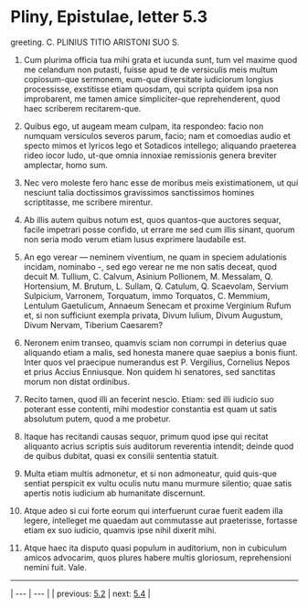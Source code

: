 # Pliny, Epistulae, letter 5.3

greeting. C. PLINIUS TITIO ARISTONI SUO S.



1. Cum plurima officia tua mihi grata et iucunda sunt, tum vel maxime quod me celandum non putasti, fuisse apud te de versiculis meis multum copiosum-que sermonem, eum-que diversitate iudiciorum longius processisse, exstitisse etiam quosdam, qui scripta quidem ipsa non improbarent, me tamen amice simpliciter-que reprehenderent, quod haec scriberem recitarem-que.



2. Quibus ego, ut augeam meam culpam, ita respondeo: facio non numquam versiculos severos parum, facio; nam et comoedias audio et specto mimos et lyricos lego et Sotadicos intellego; aliquando praeterea rideo iocor ludo, ut-que omnia innoxiae remissionis genera breviter amplectar, homo sum.



3. Nec vero moleste fero hanc esse de moribus meis existimationem, ut qui nesciunt talia doctissimos gravissimos sanctissimos homines scriptitasse, me scribere mirentur.



4. Ab illis autem quibus notum est, quos quantos-que auctores sequar, facile impetrari posse confido, ut errare me sed cum illis sinant, quorum non seria modo verum etiam lusus exprimere laudabile est.



5. An ego verear — neminem viventium, ne quam in speciem adulationis incidam, nominabo -, sed ego verear ne me non satis deceat, quod decuit M. Tullium, C. Calvum, Asinium Pollionem, M. Messalam, Q. Hortensium, M. Brutum, L. Sullam, Q. Catulum, Q. Scaevolam, Servium Sulpicium, Varronem, Torquatum, immo Torquatos, C. Memmium, Lentulum Gaetulicum, Annaeum Senecam et proxime Verginium Rufum et, si non sufficiunt exempla privata, Divum Iulium, Divum Augustum, Divum Nervam, Tiberium Caesarem?



6. Neronem enim transeo, quamvis sciam non corrumpi in deterius quae aliquando etiam a malis, sed honesta manere quae saepius a bonis fiunt. Inter quos vel praecipue numerandus est P. Vergilius, Cornelius Nepos et prius Accius Enniusque. Non quidem hi senatores, sed sanctitas morum non distat ordinibus.



7. Recito tamen, quod illi an fecerint nescio. Etiam: sed illi iudicio suo poterant esse contenti, mihi modestior constantia est quam ut satis absolutum putem, quod a me probetur.



8. Itaque has recitandi causas sequor, primum quod ipse qui recitat aliquanto acrius scriptis suis auditorum reverentia intendit; deinde quod de quibus dubitat, quasi ex consilii sententia statuit.



9. Multa etiam multis admonetur, et si non admoneatur, quid quis-que sentiat perspicit ex vultu oculis nutu manu murmure silentio; quae satis apertis notis iudicium ab humanitate discernunt.



10. Atque adeo si cui forte eorum qui interfuerunt curae fuerit eadem illa legere, intelleget me quaedam aut commutasse aut praeterisse, fortasse etiam ex suo iudicio, quamvis ipse nihil dixerit mihi.



11. Atque haec ita disputo quasi populum in auditorium, non in cubiculum amicos advocarim, quos plures habere multis gloriosum, reprehensioni nemini fuit. Vale.



---

| --- | --- |
| previous: [5.2](../5.2/) | next: [5.4](../5.4/) |